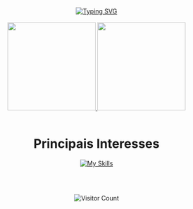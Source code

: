 <br>
<br>
<div align="center">
 <a href="https://git.io/typing-svg"><img src="https://readme-typing-svg.herokuapp.com?font=Poppins&size=32&duration=4000&pause=3000&color=FFFFFF&width=700&lines=%F0%9F%91%8B%F0%9F%8F%BF+Oi!+Eu+sou+o+Apolin%C3%A1rio!+%F0%9F%A4%99%F0%9F%8F%BF;Seja+bem-vindo+ao+meu+perfil+do+Github!" alt="Typing SVG" /></a>
</div>
<br>

<div align="center">
<div>
 <a href="https://github.com/whoamiApolo?tab=repositories">
<img height=200 src="https://github-readme-stats-eight-theta.vercel.app/api?username=whoamiApolo&show_icons=true&theme=solarized-light&include_all_commits=true&count_private=true"/>
 </a>
 <a href="https://github.com/whoamiApolo?tab=repositories">
 <img height=200 src="https://github-readme-stats.vercel.app/api/top-langs/?username=whoamiApolo&layout=compact&theme=solarized-light"/>
 </a>
</div>
</div>
<br>

<div align="center">
 <h1>Principais Interesses</h1>

[![My Skills](https://skillicons.dev/icons?i=html,css,tailwindcss,sass,javascript,typescript,react,vscode,java,spring,eclipse,idea,linux,vercel,netlify,aws,mysql,postgres,vite,docker&theme=light)](https://github.com/whoamiApolo)
</div>

<br>
<br>
<div align="center">
 
![Visitor Count](https://profile-counter.glitch.me/whoamiApolo/count.svg)
</div>
